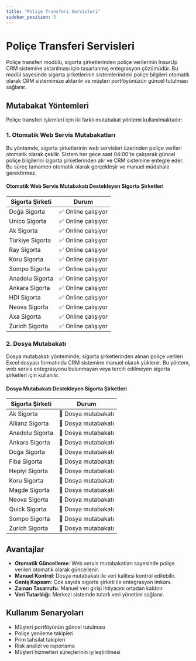 ```yaml
---
title: "Poliçe Transferi Servisleri"
sidebar_position: 5
---
```


# Poliçe Transferi Servisleri

Poliçe transferi modülü, sigorta şirketlerinden poliçe verilerinin InsurUp CRM sistemine aktarılması için tasarlanmış entegrasyon çözümüdür. Bu modül sayesinde sigorta şirketlerinin sistemlerindeki poliçe bilgileri otomatik olarak CRM sistemimize aktarılır ve müşteri portföyünüzün güncel tutulması sağlanır.

## Mutabakat Yöntemleri

Poliçe transferi işlemleri için iki farklı mutabakat yöntemi kullanılmaktadır:

### 1. Otomatik Web Servis Mutabakatları

Bu yöntemde, sigorta şirketlerinin web servisleri üzerinden poliçe verileri otomatik olarak çekilir. Sistem her gece saat 04:00'te çalışarak güncel poliçe bilgilerini sigorta şirketlerinden alır ve CRM sistemine entegre eder. Bu süreç tamamen otomatik olarak gerçekleşir ve manuel müdahale gerektirmez.

#### Otomatik Web Servis Mutabakatı Destekleyen Sigorta Şirketleri

| Sigorta Şirketi | Durum |
|-----------------|-------|
| Doğa Sigorta | ✅ Online çalışıyor |
| Unico Sigorta | ✅ Online çalışıyor |
| Ak Sigorta | ✅ Online çalışıyor |
| Türkiye Sigorta | ✅ Online çalışıyor |
| Ray Sigorta | ✅ Online çalışıyor |
| Koru Sigorta | ✅ Online çalışıyor |
| Sompo Sigorta | ✅ Online çalışıyor |
| Anadolu Sigorta | ✅ Online çalışıyor |
| Ankara Sigorta | ✅ Online çalışıyor |
| HDI Sigorta | ✅ Online çalışıyor |
| Neova Sigorta | ✅ Online çalışıyor |
| Axa Sigorta | ✅ Online çalışıyor |
| Zurich Sigorta | ✅ Online çalışıyor |

### 2. Dosya Mutabakatı

Dosya mutabakatı yönteminde, sigorta şirketlerinden alınan poliçe verileri Excel dosyası formatında CRM sistemine manuel olarak yüklenir. Bu yöntem, web servis entegrasyonu bulunmayan veya tercih edilmeyen sigorta şirketleri için kullanılır.

#### Dosya Mutabakatı Destekleyen Sigorta Şirketleri

| Sigorta Şirketi | Durum |
|-----------------|-------|
| Ak Sigorta | 📄 Dosya mutabakatı |
| Allianz Sigorta | 📄 Dosya mutabakatı |
| Anadolu Sigorta | 📄 Dosya mutabakatı |
| Ankara Sigorta | 📄 Dosya mutabakatı |
| Doğa Sigorta | 📄 Dosya mutabakatı |
| Fiba Sigorta | 📄 Dosya mutabakatı |
| Hepiyi Sigorta | 📄 Dosya mutabakatı |
| Koru Sigorta | 📄 Dosya mutabakatı |
| Magde Sigorta | 📄 Dosya mutabakatı |
| Neova Sigorta | 📄 Dosya mutabakatı |
| Quick Sigorta | 📄 Dosya mutabakatı |
| Sompo Sigorta | 📄 Dosya mutabakatı |
| Zurich Sigorta | 📄 Dosya mutabakatı |

## Avantajlar

- **Otomatik Güncelleme**: Web servis mutabakatları sayesinde poliçe verileri otomatik olarak güncellenir.
- **Manuel Kontrol**: Dosya mutabakatı ile veri kalitesi kontrol edilebilir.
- **Geniş Kapsam**: Çok sayıda sigorta şirketi ile entegrasyon imkanı.
- **Zaman Tasarrufu**: Manuel veri girişi ihtiyacını ortadan kaldırır.
- **Veri Tutarlılığı**: Merkezi sistemde tutarlı veri yönetimi sağlanır.

## Kullanım Senaryoları

- Müşteri portföyünün güncel tutulması
- Poliçe yenileme takipleri
- Prim tahsilat takipleri
- Risk analizi ve raporlama
- Müşteri hizmetleri süreçlerinin iyileştirilmesi
